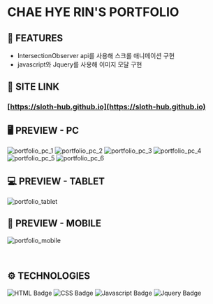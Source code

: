 # **CHAE HYE RIN'S PORTFOLIO**

## 📄 **FEATURES**

+ IntersectionObserver api를 사용해 스크롤 애니메이션 구현
+ javascript와 Jquery를 사용해 이미지 모달 구현

## 🔗 **SITE LINK**   

### [https://sloth-hub.github.io](https://sloth-hub.github.io)


## 🖥 PREVIEW - **PC**

![portfolio_pc_1](https://github.com/user-attachments/assets/a74b683f-9d16-473d-a2d5-6619d1192507)
![portfolio_pc_2](https://github.com/user-attachments/assets/d60bf943-bdb9-4ad7-9ec3-89fe82839265)
![portfolio_pc_3](https://github.com/user-attachments/assets/634d260e-80b8-4c4d-a64e-8a6976580fde)
![portfolio_pc_4](https://github.com/user-attachments/assets/882e0c4d-ec5f-494d-86bd-b4ef398459d0)
![portfolio_pc_5](https://github.com/user-attachments/assets/3363949a-ceb8-4123-9103-fe42dc314c40)
![portfolio_pc_6](https://github.com/user-attachments/assets/9ee54c16-16ea-4833-ba47-ac554b01ed9a)


## 💻 PREVIEW - **TABLET**

![portfolio_tablet](https://github.com/user-attachments/assets/71340934-54ea-4bb1-98ca-8f4e570080d6)

## 📱 PREVIEW - **MOBILE**

![portfolio_mobile](https://github.com/user-attachments/assets/f02499ef-25c3-4aee-b723-bfe15269f3fb)

<br>

## ⚙ **TECHNOLOGIES**

![HTML Badge](https://img.shields.io/badge/html5-E34F26?style=for-the-badge&logo=html5&logoColor=white)
![CSS Badge](https://img.shields.io/badge/css3-1572B6?style=for-the-badge&logo=css3&logoColor=white)
![Javascript Badge](https://img.shields.io/badge/javascript-F7DF1E?style=for-the-badge&logo=javascript&logoColor=black)
![Jquery Badge](https://img.shields.io/badge/jquery-0769AD?style=for-the-badge&logo=jquery&logoColor=black)

<br>